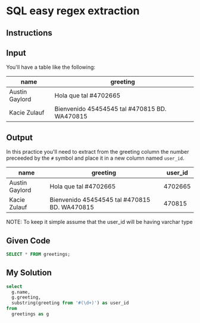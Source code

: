 # SQL easy regex extraction

## Instructions

## Input

You'll have a table like the following:

| name | greeting |
| ----------- | ----------- |
| Austin Gaylord | Hola que tal #4702665|
| Kacie Zulauf | Bienvenido 45454545 tal #470815 BD. WA470815|

## Output

In this practice you'll need to extract from the greeting column the number preceeded by the `#` symbol and place it in a new column named `user_id`.

| name | greeting | user_id |
| ----------- | ----------- | ----------- |
| Austin Gaylord | Hola que tal #4702665 | 4702665 |
| Kacie Zulauf | Bienvenido 45454545 tal #470815 BD. WA470815 | 470815 |

NOTE: To keep it simple assume that the user_id will be having varchar type

## Given Code
```sql
SELECT * FROM greetings;
```

## My Solution
```sql
select 
  g.name,
  g.greeting,
  substring(greeting from '#(\d+)') as user_id
from 
  greetings as g
```
